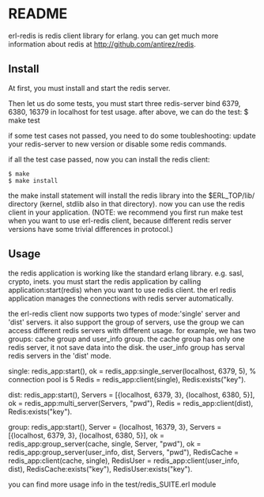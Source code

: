 # README
erl-redis is redis client library for erlang.
you can get much more information about redis at http://github.com/antirez/redis.

## Install
At first, you must install and start the redis server.

Then let us do some tests, you must start three redis-server bind 6379, 6380, 16379 in 
localhost for test usage. after above, we can do the test:
    $ make test

if some test cases not passed, you need to do some toubleshooting: update your redis-server 
to new version or disable some redis commands.

if all the test case passed, now you can install the redis client:

    $ make
    $ make install

the make install statement will install the redis library into the 
$ERL_TOP/lib/ directory (kernel, stdlib also in that directory).
now you can use the redis client in your application.
(NOTE: we recommend you first run make test when you want to use erl-redis client, because
different redis server versions have some trivial differences in protocol.)


## Usage

the redis application is working like the standard erlang library. e.g. sasl, crypto, inets.
you must start the redis application by calling application:start(redis) when you want to use redis client.
the erl redis application manages the connections with redis server automatically.

the erl-redis client now supports two types of mode:'single' server and 'dist' servers. it also support the
group of servers, use the group we can access different redis servers with different usage.
for example, we has two groups: cache group and user_info group. the cache group has only one redis server,
it not save data into the disk. the user_info group has serval redis servers  in the 'dist' mode. 

single:
    redis_app:start(), 
    ok = redis_app:single_server(localhost, 6379, 5),  % connection pool is 5 
    Redis = redis_app:client(single),
    Redis:exists("key"). 

dist:
    redis_app:start(),
    Servers = [{localhost, 6379, 3}, {localhost, 6380, 5}],
    ok = redis_app:multi_server(Servers, "pwd"),
    Redis = redis_app:client(dist),
    Redis:exists("key").

group:
    redis_app:start(),
    Server = {localhost, 16379, 3},
    Servers = [{localhost, 6379, 3}, {localhost, 6380, 5}],
    ok = redis_app:group_server(cache, single, Server, "pwd"),
    ok = redis_app:group_server(user_info, dist, Servers, "pwd"),
    RedisCache = redis_app:client(cache, single),
    RedisUser = redis_app:client(user_info, dist),
    RedisCache:exists("key"),
    RedisUser:exists("key").
    

you can find more usage info in the test/redis_SUITE.erl module
